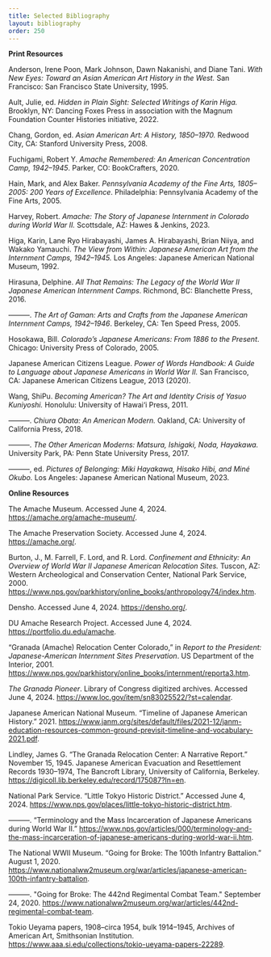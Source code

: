 ```yaml
---
title: Selected Bibliography
layout: bibliography
order: 250
---
```


**Print Resources**

Anderson, Irene Poon, Mark Johnson, Dawn Nakanishi, and Diane Tani. *With New Eyes: Toward an Asian American Art History in the West.* San Francisco: San Francisco State University, 1995.

Ault, Julie, ed. *Hidden in Plain Sight: Selected Writings of Karin Higa.* Brooklyn, NY: Dancing Foxes Press in association with the Magnum Foundation Counter Histories initiative, 2022.

Chang, Gordon, ed. *Asian American Art: A History, 1850–1970.* Redwood City, CA: Stanford University Press, 2008.

Fuchigami, Robert Y. *Amache Remembered: An American Concentration Camp, 1942–1945*. Parker, CO: BookCrafters, 2020.

Hain, Mark, and Alex Baker. *Pennsylvania Academy of the Fine Arts, 1805–2005: 200 Years of Excellence*. Philadelphia: Pennsylvania Academy of the Fine Arts, 2005.

Harvey, Robert. *Amache: The Story of Japanese Internment in Colorado during World War II.* Scottsdale, AZ: Hawes & Jenkins, 2023.

Higa, Karin, Lane Ryo Hirabayashi, James A. Hirabayashi, Brian Niiya, and Wakako Yamauchi. *The View from Within: Japanese American Art from the Internment Camps, 1942–1945.* Los Angeles: Japanese American National Museum, 1992.

Hirasuna, Delphine. *All That Remains: The Legacy of the World War II Japanese American Internment Camps*. Richmond, BC: Blanchette Press, 2016.

———. *The Art of Gaman: Arts and Crafts from the Japanese American Internment Camps, 1942–1946*. Berkeley, CA: Ten Speed Press, 2005.

Hosokawa, Bill. *Colorado’s Japanese Americans: From 1886 to the Present*. Chicago: University Press of Colorado, 2005.

Japanese American Citizens League. *Power of Words Handbook: A Guide to Language about Japanese Americans in World War II.* San Francisco, CA: Japanese American Citizens League, 2013 (2020).

Wang, ShiPu. *Becoming American? The Art and Identity Crisis of Yasuo Kuniyoshi.* Honolulu: University of Hawai‘i Press, 2011.

———. *Chiura Obata: An American Modern.* Oakland, CA: University of California Press, 2018.

———. *The Other American Moderns: Matsura, Ishigaki, Noda, Hayakawa.* University Park, PA: Penn State University Press, 2017.

———, ed. *Pictures of Belonging: Miki Hayakawa, Hisako Hibi, and Miné Okubo.* Los Angeles: Japanese American National Museum, 2023.

**Online Resources**

The Amache Museum. Accessed June 4, 2024. https://amache.org/amache-museum/.

The Amache Preservation Society. Accessed June 4, 2024. https://amache.org/.

Burton, J., M. Farrell, F. Lord, and R. Lord. *Confinement and Ethnicity: An Overview of World War II Japanese American Relocation Sites.* Tuscon, AZ: Western Archeological and Conservation Center, National Park Service, 2000. https://www.nps.gov/parkhistory/online_books/anthropology74/index.htm.

Densho. Accessed June 4, 2024. https://densho.org/.

DU Amache Research Project. Accessed June 4, 2024. https://portfolio.du.edu/amache.

“Granada (Amache) Relocation Center Colorado,” in *Report to the President: Japanese-American Internment Sites Preservation*. US Department of the Interior, 2001. https://www.nps.gov/parkhistory/online_books/internment/reporta3.htm.

*The Granada Pioneer*. Library of Congress digitized archives. Accessed June 4, 2024. https://www.loc.gov/item/sn83025522/?st=calendar.

Japanese American National Museum. “Timeline of Japanese American History.” 2021. https://www.janm.org/sites/default/files/2021-12/janm-education-resources-common-ground-previsit-timeline-and-vocabulary-2021.pdf.

Lindley, James G. “The Granada Relocation Center: A Narrative Report.” November 15, 1945. Japanese American Evacuation and Resettlement Records 1930–1974, The Bancroft Library, University of California, Berkeley. https://digicoll.lib.berkeley.edu/record/175087?ln=en. 

National Park Service. “Little Tokyo Historic District.” Accessed June 4, 2024. https://www.nps.gov/places/little-tokyo-historic-district.htm.

———. “Terminology and the Mass Incarceration of Japanese Americans during World War II.” https://www.nps.gov/articles/000/terminology-and-the-mass-incarceration-of-japanese-americans-during-world-war-ii.htm.

The National WWII Museum. “Going for Broke: The 100th Infantry Battalion.” August 1, 2020. https://www.nationalww2museum.org/war/articles/japanese-american-100th-infantry-battalion.

———. "Going for Broke: The 442nd Regimental Combat Team." September 24, 2020. https://www.nationalww2museum.org/war/articles/442nd-regimental-combat-team.

Tokio Ueyama papers, 1908–circa 1954, bulk 1914–1945, Archives of American Art, Smithsonian Institution. https://www.aaa.si.edu/collections/tokio-ueyama-papers-22289.
